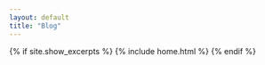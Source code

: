 ```yaml
---
layout: default
title: "Blog"
---
```


{% if site.show_excerpts %}
  {% include home.html %}
{% endif %}
